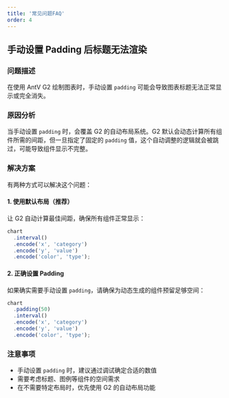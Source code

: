 ```yaml
---
title: '常见问题FAQ'
order: 4
---
```


## 手动设置 Padding 后标题无法渲染

### 问题描述

在使用 AntV G2 绘制图表时，手动设置 `padding` 可能会导致图表标题无法正常显示或完全消失。

### 原因分析

当手动设置 `padding` 时，会覆盖 G2 的自动布局系统。G2 默认会动态计算所有组件所需的间距，但一旦指定了固定的 `padding` 值，这个自动调整的逻辑就会被跳过，可能导致组件显示不完整。

### 解决方案

有两种方式可以解决这个问题：

#### 1. 使用默认布局（推荐）

让 G2 自动计算最佳间距，确保所有组件正常显示：

```javascript
chart
  .interval()
  .encode('x', 'category')
  .encode('y', 'value')
  .encode('color', 'type');
```

#### 2. 正确设置 Padding

如果确实需要手动设置 `padding`，请确保为动态生成的组件预留足够空间：

```javascript
chart
  .padding(50)
  .interval()
  .encode('x', 'category')
  .encode('y', 'value')
  .encode('color', 'type');
```

### 注意事项

- 手动设置 `padding` 时，建议通过调试确定合适的数值
- 需要考虑标题、图例等组件的空间需求
- 在不需要特定布局时，优先使用 G2 的自动布局功能
